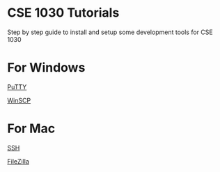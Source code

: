 # CSE 1030 Tutorials
Step by step guide to install and setup some development tools for CSE 1030

# For Windows
[PuTTY](https://github.com/misc-sonchau/dev-tool-tutorials/tree/main/puTTY) 

[WinSCP](https://github.com/misc-sonchau/dev-tool-tutorials/tree/main/winSCP) 


# For Mac

[SSH](https://github.com/misc-sonchau/dev-tool-tutorials/tree/main/ssh_mac) 

[FileZilla](https://github.com/misc-sonchau/dev-tool-tutorials/tree/main/fileZilla) 